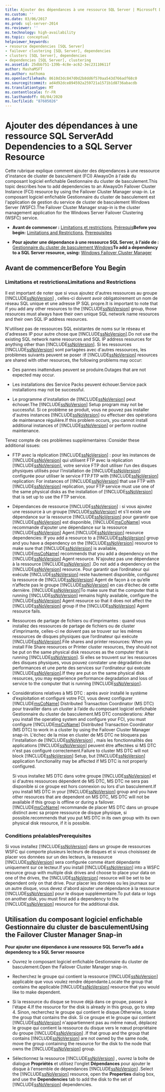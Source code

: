 ```yaml
---
title: Ajouter des dépendances à une ressource SQL Server | Microsoft Docs
ms.custom: ''
ms.date: 03/06/2017
ms.prod: sql-server-2014
ms.reviewer: ''
ms.technology: high-availability
ms.topic: conceptual
helpviewer_keywords:
- resource dependencies [SQL Server]
- failover clustering [SQL Server], dependencies
- clusters [SQL Server], dependencies
- dependencies [SQL Server], clustering
ms.assetid: 25dbb751-139b-4c8e-ac62-3ec23110611f
author: MashaMSFT
ms.author: mathoma
ms.openlocfilehash: 8610d3dc847d0d2b8dd6f570aa543d766adf68c0
ms.sourcegitcommit: ad4d92dce894592a259721a1571b1d8736abacdb
ms.translationtype: MT
ms.contentlocale: fr-FR
ms.lasthandoff: 08/04/2020
ms.locfileid: "87605026"
---
```

# <a name="add-dependencies-to-a-sql-server-resource"></a><span data-ttu-id="1a475-102">Ajouter des dépendances à une ressource SQL Server</span><span class="sxs-lookup"><span data-stu-id="1a475-102">Add Dependencies to a SQL Server Resource</span></span>
  <span data-ttu-id="1a475-103">Cette rubrique explique comment ajouter des dépendances à une ressource d'instance de cluster de basculement (FCI) AlwaysOn à l'aide du composant logiciel enfichable Gestionnaire du cluster de basculement.</span><span class="sxs-lookup"><span data-stu-id="1a475-103">This topic describes how to add dependencies to an AlwaysOn Failover Cluster Instance (FCI) resource by using the Failover Cluster Manager snap-in.</span></span> <span data-ttu-id="1a475-104">Le composant logiciel enfichable Gestionnaire du cluster de basculement est l'application de gestion du service de cluster de basculement Windows Server (WSFC).</span><span class="sxs-lookup"><span data-stu-id="1a475-104">The Failover Cluster Manager snap-in is the cluster management application for the Windows Server Failover Clustering (WSFC) service.</span></span>  
  
-   <span data-ttu-id="1a475-105">**Avant de commencer :**  [Limitations et restrictions](#Restrictions), [Prérequis](#Prerequisites)</span><span class="sxs-lookup"><span data-stu-id="1a475-105">**Before you begin:**  [Limitations and Restrictions](#Restrictions), [Prerequisites](#Prerequisites)</span></span>  
  
-   <span data-ttu-id="1a475-106">**Pour ajouter une dépendance à une ressource SQL Server, à l’aide de :** [Gestionnaire du cluster de basculement Windows](#WinClusManager)</span><span class="sxs-lookup"><span data-stu-id="1a475-106">**To add a dependency to a SQL Server resource, using:** [Windows Failover Cluster Manager](#WinClusManager)</span></span>  
  
##  <a name="before-you-begin"></a><a name="BeforeYouBegin"></a> <span data-ttu-id="1a475-107">Avant de commencer</span><span class="sxs-lookup"><span data-stu-id="1a475-107">Before You Begin</span></span>  
  
###  <a name="limitations-and-restrictions"></a><a name="Restrictions"></a> <span data-ttu-id="1a475-108">Limitations et restrictions</span><span class="sxs-lookup"><span data-stu-id="1a475-108">Limitations and Restrictions</span></span>  
 <span data-ttu-id="1a475-109">Il est important de noter que si vous ajoutez d'autres ressources au groupe [!INCLUDE[ssNoVersion](../../../includes/ssnoversion-md.md)] , celles-ci doivent avoir obligatoirement un nom de réseau SQL unique et une adresse IP SQL propre.</span><span class="sxs-lookup"><span data-stu-id="1a475-109">It is important to note that if you add any other resources to the [!INCLUDE[ssNoVersion](../../../includes/ssnoversion-md.md)] group, those resources must always have their own unique SQL network name resources and their own SQL IP address resources.</span></span>  
  
 <span data-ttu-id="1a475-110">N'utilisez pas de ressources SQL existantes de noms sur le réseau et d'adresses IP pour autre chose que [!INCLUDE[ssNoVersion](../../../includes/ssnoversion-md.md)].</span><span class="sxs-lookup"><span data-stu-id="1a475-110">Do not use the existing SQL network name resources and SQL IP address resources for anything other than [!INCLUDE[ssNoVersion](../../../includes/ssnoversion-md.md)].</span></span> <span data-ttu-id="1a475-111">Si les ressources [!INCLUDE[ssNoVersion](../../../includes/ssnoversion-md.md)] sont partagées avec d'autres ressources, les problèmes suivants peuvent se poser :</span><span class="sxs-lookup"><span data-stu-id="1a475-111">If [!INCLUDE[ssNoVersion](../../../includes/ssnoversion-md.md)] resources are shared with other resources, the following problems may occur:</span></span>  
  
-   <span data-ttu-id="1a475-112">Des pannes inattendues peuvent se produire.</span><span class="sxs-lookup"><span data-stu-id="1a475-112">Outages that are not expected may occur.</span></span>  
  
-   <span data-ttu-id="1a475-113">Les installations des Service Packs peuvent échouer.</span><span class="sxs-lookup"><span data-stu-id="1a475-113">Service pack installations may not be successful.</span></span>  
  
-   <span data-ttu-id="1a475-114">Le programme d'installation de [!INCLUDE[ssNoVersion](../../../includes/ssnoversion-md.md)] peut échouer.</span><span class="sxs-lookup"><span data-stu-id="1a475-114">The [!INCLUDE[ssNoVersion](../../../includes/ssnoversion-md.md)] Setup program may not be successful.</span></span> <span data-ttu-id="1a475-115">Si ce problème se produit, vous ne pouvez pas installer d'autres instances [!INCLUDE[ssNoVersion](../../../includes/ssnoversion-md.md)] ou effectuer des opérations de maintenance régulière.</span><span class="sxs-lookup"><span data-stu-id="1a475-115">If this problem occurs, you cannot install additional instances of [!INCLUDE[ssNoVersion](../../../includes/ssnoversion-md.md)] or perform routine maintenance.</span></span>  
  
 <span data-ttu-id="1a475-116">Tenez compte de ces problèmes supplémentaires :</span><span class="sxs-lookup"><span data-stu-id="1a475-116">Consider these additional issues:</span></span>  
  
-   <span data-ttu-id="1a475-117">FTP avec la réplication [!INCLUDE[ssNoVersion](../../../includes/ssnoversion-md.md)] : pour les instances de [!INCLUDE[ssNoVersion](../../../includes/ssnoversion-md.md)] qui utilisent FTP avec la réplication [!INCLUDE[ssNoVersion](../../../includes/ssnoversion-md.md)], votre service FTP doit utiliser l’un des disques physiques utilisés pour l’installation de [!INCLUDE[ssNoVersion](../../../includes/ssnoversion-md.md)] configurée pour utiliser le service FTP.</span><span class="sxs-lookup"><span data-stu-id="1a475-117">FTP with [!INCLUDE[ssNoVersion](../../../includes/ssnoversion-md.md)] replication: For instances of [!INCLUDE[ssNoVersion](../../../includes/ssnoversion-md.md)] that use FTP with [!INCLUDE[ssNoVersion](../../../includes/ssnoversion-md.md)] replication, your FTP service must use one of the same physical disks as the installation of [!INCLUDE[ssNoVersion](../../../includes/ssnoversion-md.md)] that is set up to use the FTP service.</span></span>  
  
-   <span data-ttu-id="1a475-118">Dépendances de ressource [!INCLUDE[ssNoVersion](../../../includes/ssnoversion-md.md)] : si vous ajoutez une ressource à un groupe [!INCLUDE[ssNoVersion](../../../includes/ssnoversion-md.md)] et s’il existe une dépendance sur la ressource [!INCLUDE[ssNoVersion](../../../includes/ssnoversion-md.md)] pour garantir que [!INCLUDE[ssNoVersion](../../../includes/ssnoversion-md.md)] est disponible, [!INCLUDE[msCoName](../../../includes/msconame-md.md)] vous recommande d’ajouter une dépendance sur la ressource [!INCLUDE[ssNoVersion](../../../includes/ssnoversion-md.md)] Agent.</span><span class="sxs-lookup"><span data-stu-id="1a475-118">[!INCLUDE[ssNoVersion](../../../includes/ssnoversion-md.md)] resource dependencies: If you add a resource to a [!INCLUDE[ssNoVersion](../../../includes/ssnoversion-md.md)] group and you have a dependency on the [!INCLUDE[ssNoVersion](../../../includes/ssnoversion-md.md)] resource to make sure that [!INCLUDE[ssNoVersion](../../../includes/ssnoversion-md.md)] is available, [!INCLUDE[msCoName](../../../includes/msconame-md.md)] recommends that you add a dependency on the [!INCLUDE[ssNoVersion](../../../includes/ssnoversion-md.md)] Agent resource.</span></span> <span data-ttu-id="1a475-119">N'ajoutez pas une dépendance à la ressource [!INCLUDE[ssNoVersion](../../../includes/ssnoversion-md.md)] .</span><span class="sxs-lookup"><span data-stu-id="1a475-119">Do not add a dependency on the [!INCLUDE[ssNoVersion](../../../includes/ssnoversion-md.md)] resource.</span></span> <span data-ttu-id="1a475-120">Pour garantir que l’ordinateur qui exécute [!INCLUDE[ssNoVersion](../../../includes/ssnoversion-md.md)] reste hautement disponible, configurez la ressource de [!INCLUDE[ssNoVersion](../../../includes/ssnoversion-md.md)] Agent de façon à ce qu’elle n’affecte pas le groupe [!INCLUDE[ssNoVersion](../../../includes/ssnoversion-md.md)] en cas d’échec de cette dernière. [!INCLUDE[ssNoVersion](../../../includes/ssnoversion-md.md)]</span><span class="sxs-lookup"><span data-stu-id="1a475-120">To make sure that the computer that is running [!INCLUDE[ssNoVersion](../../../includes/ssnoversion-md.md)] remains highly available, configure the [!INCLUDE[ssNoVersion](../../../includes/ssnoversion-md.md)] Agent resource so that it does not affect the [!INCLUDE[ssNoVersion](../../../includes/ssnoversion-md.md)] group if the [!INCLUDE[ssNoVersion](../../../includes/ssnoversion-md.md)] Agent resource fails.</span></span>  
  
-   <span data-ttu-id="1a475-121">Ressources de partage de fichiers ou d’imprimantes : quand vous installez des ressources de partage de fichiers ou de cluster d’imprimante, celles-ci ne doivent pas se trouver sur les mêmes ressources de disques physiques que l’ordinateur qui exécute [!INCLUDE[ssNoVersion](../../../includes/ssnoversion-md.md)].</span><span class="sxs-lookup"><span data-stu-id="1a475-121">File shares and printer resources: When you install File Share resources or Printer cluster resources, they should not be put on the same physical disk resources as the computer that is running [!INCLUDE[ssNoVersion](../../../includes/ssnoversion-md.md)].</span></span> <span data-ttu-id="1a475-122">Si elles se trouvent sur les ressources des disques physiques, vous pouvez constater une dégradation des performances et une perte des services sur l'ordinateur qui exécute [!INCLUDE[ssNoVersion](../../../includes/ssnoversion-md.md)].</span><span class="sxs-lookup"><span data-stu-id="1a475-122">If they are put on the same physical disk resources, you may experience performance degradation and loss of service to the computer that is running [!INCLUDE[ssNoVersion](../../../includes/ssnoversion-md.md)].</span></span>  
  
-   <span data-ttu-id="1a475-123">Considérations relatives à MS DTC : après avoir installé le système d’exploitation et configuré votre FCI, vous devez configurer [!INCLUDE[msCoName](../../../includes/msconame-md.md)] Distributed Transaction Coordinator (MS DTC) pour travailler dans un cluster à l’aide du composant logiciel enfichable Gestionnaire du cluster de basculement.</span><span class="sxs-lookup"><span data-stu-id="1a475-123">MS DTC considerations: After you install the operating system and configure your FCI, you must configure [!INCLUDE[msCoName](../../../includes/msconame-md.md)] Distributed Transaction Coordinator (MS DTC) to work in a cluster by using the Failover Cluster Manager snap-in.</span></span> <span data-ttu-id="1a475-124">L'échec de la mise en cluster de MS DTC ne bloquera pas l'installation de [!INCLUDE[ssNoVersion](../../../includes/ssnoversion-md.md)] , mais les fonctionnalités des applications [!INCLUDE[ssNoVersion](../../../includes/ssnoversion-md.md)] peuvent être affectées si MS DTC n'est pas configuré correctement.</span><span class="sxs-lookup"><span data-stu-id="1a475-124">Failure to cluster MS DTC will not block [!INCLUDE[ssNoVersion](../../../includes/ssnoversion-md.md)] Setup, but [!INCLUDE[ssNoVersion](../../../includes/ssnoversion-md.md)] application functionality may be affected if MS DTC is not properly configured.</span></span>  
  
     <span data-ttu-id="1a475-125">Si vous installez MS DTC dans votre groupe [!INCLUDE[ssNoVersion](../../../includes/ssnoversion-md.md)] et si d'autres ressources dépendent de MS DTC, MS DTC ne sera pas disponible si ce groupe est hors connexion ou lors d'un basculement.</span><span class="sxs-lookup"><span data-stu-id="1a475-125">If you install MS DTC in your [!INCLUDE[ssNoVersion](../../../includes/ssnoversion-md.md)] group and you have other resources that are dependent on MS DTC, MS DTC will not be available if this group is offline or during a failover.</span></span> [!INCLUDE[msCoName](../../../includes/msconame-md.md)] <span data-ttu-id="1a475-126">recommande de placer MS DTC dans un groupe distinct avec sa propre ressource de disque physique, si possible.</span><span class="sxs-lookup"><span data-stu-id="1a475-126">recommends that you put MS DTC in its own group with its own physical disk resource, if it is possible.</span></span>  
  
###  <a name="prerequisites"></a><a name="Prerequisites"></a> <span data-ttu-id="1a475-127">Conditions préalables</span><span class="sxs-lookup"><span data-stu-id="1a475-127">Prerequisites</span></span>  
 <span data-ttu-id="1a475-128">Si vous installez [!INCLUDE[ssNoVersion](../../../includes/ssnoversion-md.md)] dans un groupe de ressources WSFC qui comporte plusieurs lecteurs de disques et si vous choisissez de placer vos données sur un des lecteurs, la ressource [!INCLUDE[ssNoVersion](../../../includes/ssnoversion-md.md)] sera configurée comme étant dépendante uniquement sur ce lecteur.</span><span class="sxs-lookup"><span data-stu-id="1a475-128">If you install [!INCLUDE[ssNoVersion](../../../includes/ssnoversion-md.md)] into a WSFC resource group with multiple disk drives and choose to place your data on one of the drives, the [!INCLUDE[ssNoVersion](../../../includes/ssnoversion-md.md)] resource will be set to be dependent only on that drive.</span></span> <span data-ttu-id="1a475-129">Pour placer les données ou les journaux sur un autre disque, vous devez d'abord ajouter une dépendance à la ressource [!INCLUDE[ssNoVersion](../../../includes/ssnoversion-md.md)] pour le disque supplémentaire.</span><span class="sxs-lookup"><span data-stu-id="1a475-129">To put data or logs on another disk, you must first add a dependency to the [!INCLUDE[ssNoVersion](../../../includes/ssnoversion-md.md)] resource for the additional disk.</span></span>  
  
##  <a name="using-the-failover-cluster-manager-snap-in"></a><a name="WinClusManager"></a> <span data-ttu-id="1a475-130">Utilisation du composant logiciel enfichable Gestionnaire du cluster de basculement</span><span class="sxs-lookup"><span data-stu-id="1a475-130">Using the Failover Cluster Manager Snap-in</span></span>  
 <span data-ttu-id="1a475-131">**Pour ajouter une dépendance à une ressource SQL Server**</span><span class="sxs-lookup"><span data-stu-id="1a475-131">**To add a dependency to a SQL Server resource**</span></span>  
  
-   <span data-ttu-id="1a475-132">Ouvrez le composant logiciel enfichable Gestionnaire du cluster de basculement.</span><span class="sxs-lookup"><span data-stu-id="1a475-132">Open the Failover Cluster Manager snap-in.</span></span>  
  
-   <span data-ttu-id="1a475-133">Recherchez le groupe qui contient la ressource [!INCLUDE[ssNoVersion](../../../includes/ssnoversion-md.md)] applicable que vous voulez rendre dépendante.</span><span class="sxs-lookup"><span data-stu-id="1a475-133">Locate the group that contains the applicable [!INCLUDE[ssNoVersion](../../../includes/ssnoversion-md.md)] resource that you would like to make dependent.</span></span>  
  
-   <span data-ttu-id="1a475-134">Si la ressource du disque se trouve déjà dans ce groupe, passez à l'étape 4.</span><span class="sxs-lookup"><span data-stu-id="1a475-134">If the resource for the disk is already in this group, go to step 4.</span></span> <span data-ttu-id="1a475-135">Sinon, recherchez le groupe qui contient le disque.</span><span class="sxs-lookup"><span data-stu-id="1a475-135">Otherwise, locate the group that contains the disk.</span></span> <span data-ttu-id="1a475-136">Si ce groupe et le groupe qui contient [!INCLUDE[ssNoVersion](../../../includes/ssnoversion-md.md)] n'appartiennent pas au même nœud, déplacez le groupe qui contient la ressource du disque vers le nœud propriétaire du groupe [!INCLUDE[ssNoVersion](../../../includes/ssnoversion-md.md)] .</span><span class="sxs-lookup"><span data-stu-id="1a475-136">If that group and the group that contains [!INCLUDE[ssNoVersion](../../../includes/ssnoversion-md.md)] are not owned by the same node, move the group containing the resource for the disk to the node that owns the [!INCLUDE[ssNoVersion](../../../includes/ssnoversion-md.md)] group.</span></span>  
  
-   <span data-ttu-id="1a475-137">Sélectionnez la ressource [!INCLUDE[ssNoVersion](../../../includes/ssnoversion-md.md)] , ouvrez la boîte de dialogue **Propriétés** et utilisez l'onglet **Dépendances** pour ajouter le disque à l'ensemble de dépendances [!INCLUDE[ssNoVersion](../../../includes/ssnoversion-md.md)] .</span><span class="sxs-lookup"><span data-stu-id="1a475-137">Select the [!INCLUDE[ssNoVersion](../../../includes/ssnoversion-md.md)] resource, open the **Properties** dialog box, and use the **Dependencies** tab to add the disk to the set of [!INCLUDE[ssNoVersion](../../../includes/ssnoversion-md.md)] dependencies.</span></span>  
  
  
